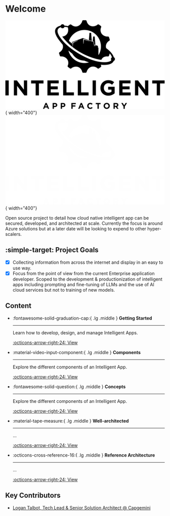 # Welcome
![Image title](images/branding/logo-black-transparent.png#only-light){ width="400"}
![Image title](images/branding/logo-white-transparent.png#only-dark){ width="400"}

Open source project to detail how cloud native intelligent app can be secured, developed, and architected at scale. Currently the focus is around Azure solutions but at a later date will be looking to expend to other hyper-scalers.

## :simple-target: Project Goals
- [x] Collecting information from across the internet and display in an easy to use way.
- [x] Focus from the point of view from the current Enterprise application developer. Scoped to the development & productionization of intelligent apps including prompting and fine-tuning of LLMs and the use of AI cloud services but not to training of new models.

## Content

<div class="grid cards" markdown>

-   :fontawesome-solid-graduation-cap:{ .lg .middle } __Getting Started__

    ---

    Learn how to develop, design, and manage Intelligent Apps.

    [:octicons-arrow-right-24: View](getting-started/overview.md)

-   :material-video-input-component:{ .lg .middle } __Components__

    ---

    Explore the different components of an Intelligent App.

    [:octicons-arrow-right-24: View](components/overview.md)

-   :fontawesome-solid-question:{ .lg .middle } __Concepts__

    ---

    Explore the different components of an Intelligent App.

    [:octicons-arrow-right-24: View](concepts/overview.md)

-   :material-tape-measure:{ .lg .middle } __Well-architected__

    ---

    ...

    [:octicons-arrow-right-24: View](well-architected/overview.md)

-   :octicons-cross-reference-16:{ .lg .middle } __Reference Architecture__

    ---

    ...

    [:octicons-arrow-right-24: View](reference-architecture/overview.md)


</div>

## Key Contributors
- [Logan Talbot, Tech Lead & Senior Solution Architect @ Capgemini](https://logantalbot.com/)